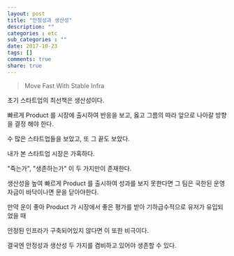 ```yaml
---
layout: post
title: "안정성과 생산성"
description: ""
categories : etc
sub_categories : ""
date: 2017-10-23
tags: []
comments: true
share: true
---
```


  

> Move Fast With Stable Infra

  

초기 스타트업의 최선책은 생산성이다.

빠르게 Product 를 시장에 출시하여 반응을 보고, 옳고 그름의 따라 앞으로 나아갈 방향을 결정 해야 한다.

수 많은 스타트업들을 보았고, 또 그 끝도 보았다.

내가 본 스타트업 시장은 가혹하다.

  
"죽는가", "생존하는가" 이 두 가지만이 존재한다.

  

생산성을 높여 빠르게 Product 를 출시하여 성과를 보지 못한다면 그 팀은 국한된 운영자금이 바닥이나면 문을 닫아야한다.

만약 운이 좋아 Product 가 시장에서 좋은 평가를 받아 기하급수적으로 유저가 유입되었을 때

  

안정된 인프라가 구축되어있지 않다면 이 또한 비극이다.

결국엔 안정성과 생산성 두 가지를 겸비하고 있어야 생존할 수 있다.

  

  

